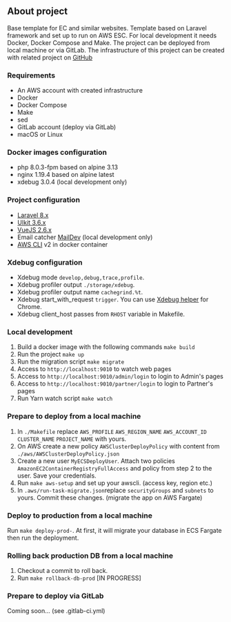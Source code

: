 ## About project

Base template for EC and similar websites. Template based on Laravel framework and set up to run on AWS ESC. For local development it needs Docker, Docker Compose and Make.
The project can be deployed from local machine or via GitLab. The infrastructure of this project can be created with related project on [GitHub](https://github.com/notfoundsam/laravel-ecs-terraform)

### Requirements

- An AWS account with created infrastructure
- Docker
- Docker Compose
- Make
- sed
- GitLab account (deploy via GitLab)
- macOS or Linux

### Docker images configuration

- php 8.0.3-fpm based on alpine 3.13
- nginx 1.19.4 based on alpine latest
- xdebug 3.0.4 (local development only)

### Project configuration

- [Laravel 8.x](https://laravel.com/)
- [UIkit 3.6.x](https://getuikit.com/)
- [VueJS 2.6.x](https://vuejs.org/)
- Email catcher [MailDev](http://maildev.github.io/maildev/) (local development only)
- [AWS CLI](https://docs.aws.amazon.com/cli/latest/userguide/install-cliv2-docker.html) v2 in docker container

### Xdebug configuration

- Xdebug mode `develop,debug,trace,profile`.
- Xdebug profiler output `./storage/xdebug`.
- Xdebug profiler output name `cachegrind.%t`.
- Xdebug start_with_request `trigger`. You can use [Xdebug helper](https://chrome.google.com/webstore/detail/xdebug-helper/eadndfjplgieldjbigjakmdgkmoaaaoc) for Chrome.
- Xdebug client_host passes from `RHOST` variable in Makefile.

### Local development

1. Build a docker image with the following commands `make build`
2. Run the project `make up`
3. Run the migration script `make migrate`
4. Access to `http://localhost:9010` to watch web pages
5. Access to `http://localhost:9010/admin/login` to login to Admin's pages
6. Access to `http://localhost:9010/partner/login` to login to Partner's pages
7. Run Yarn watch script `make watch`

### Prepare to deploy from a local machine
1. In `./Makefile` replace `AWS_PROFILE` `AWS_REGION_NAME` `AWS_ACCOUNT_ID` `CLUSTER_NAME` `PROJECT_NAME` with yours.
2. On AWS create a new policy `AWSClusterDeployPolicy` with content from `./aws/AWSClusterDeployPolicy.json`
3. Create a new user `MyECSDeployUser`. Attach two policies `AmazonEC2ContainerRegistryFullAccess` and policy from step 2 to the user. Save your credentials.
4. Run `make aws-setup` and set up your awscli. (access key, region etc.)
5. In `.aws/run-task-migrate.json`replace `securityGroups` and `subnets` to yours. Commit these changes. (migrate the app on AWS Fargate)

### Deploy to production from a local machine
Run `make deploy-prod-`. At first, it will migrate your database in ECS Fargate then run the deployment.

### Rolling back production DB from a local machine
1. Checkout a commit to roll back.
2. Run `make rollback-db-prod` [IN PROGRESS]

### Prepare to deploy via GitLab
Coming soon... (see .gitlab-ci.yml)
